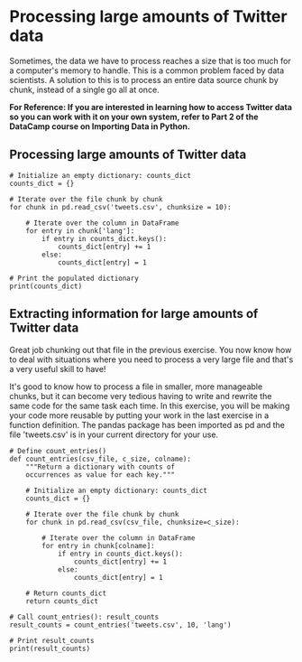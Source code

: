 # Processing large amounts of Twitter data

Sometimes, the data we have to process reaches a size that is too much for a computer's memory to handle. This is a common problem faced by data scientists. A solution to this is to process an entire data source chunk by chunk, instead of a single go all at once. 

**For Reference: If you are interested in learning how to access Twitter data so you can work with it on your own system, refer to Part 2 of the DataCamp course on Importing Data in Python.**

## Processing large amounts of Twitter data

```
# Initialize an empty dictionary: counts_dict
counts_dict = {}

# Iterate over the file chunk by chunk
for chunk in pd.read_csv('tweets.csv', chunksize = 10):

    # Iterate over the column in DataFrame
    for entry in chunk['lang']:
        if entry in counts_dict.keys():
            counts_dict[entry] += 1
        else:
            counts_dict[entry] = 1

# Print the populated dictionary
print(counts_dict)

```

## Extracting information for large amounts of Twitter data

Great job chunking out that file in the previous exercise. You now know how to deal with situations where you need to process a very large file and that's a very useful skill to have!

It's good to know how to process a file in smaller, more manageable chunks, but it can become very tedious having to write and rewrite the same code for the same task each time. In this exercise, you will be making your code more reusable by putting your work in the last exercise in a function definition.
The pandas package has been imported as pd and the file 'tweets.csv' is in your current directory for your use.

```
# Define count_entries()
def count_entries(csv_file, c_size, colname):
    """Return a dictionary with counts of
    occurrences as value for each key."""
    
    # Initialize an empty dictionary: counts_dict
    counts_dict = {}

    # Iterate over the file chunk by chunk
    for chunk in pd.read_csv(csv_file, chunksize=c_size):

        # Iterate over the column in DataFrame
        for entry in chunk[colname]:
            if entry in counts_dict.keys():
                counts_dict[entry] += 1
            else:
                counts_dict[entry] = 1

    # Return counts_dict
    return counts_dict

# Call count_entries(): result_counts
result_counts = count_entries('tweets.csv', 10, 'lang')

# Print result_counts
print(result_counts)

```